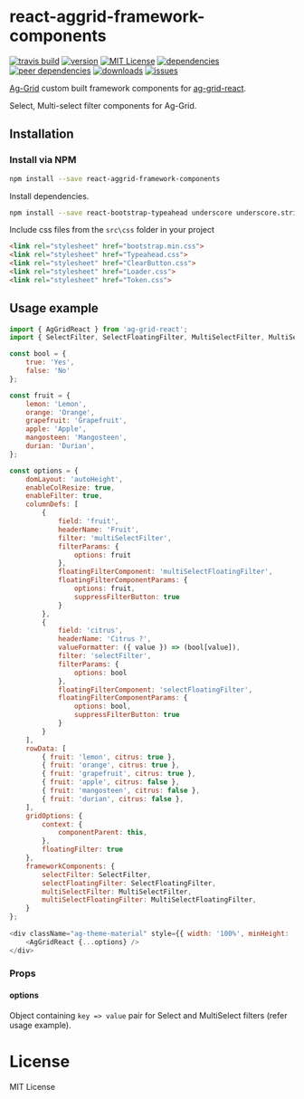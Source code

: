 # react-aggrid-framework-components

[![travis build](https://img.shields.io/travis/mhasbie/react-aggrid-framework-components.svg?style=plastic)](https://travis-ci.org/mhasbie/react-aggrid-framework-components)
[![version](https://img.shields.io/npm/v/react-aggrid-framework-components.svg?style=plastic)](http://npm.im/react-aggrid-framework-components)
[![MIT License](https://img.shields.io/npm/l/react-aggrid-framework-components.svg?style=plastic)](http://opensource.org/licenses/MIT)
[![dependencies](https://img.shields.io/david/mhasbie/react-aggrid-framework-components.svg?style=plastic)](https://david-dm.org/mhasbie/react-aggrid-framework-components)
[![peer dependencies](https://img.shields.io/david/peer/mhasbie/react-aggrid-framework-components.svg?style=plastic)](https://david-dm.org/mhasbie/react-aggrid-framework-components?type=peer)
[![downloads](https://img.shields.io/npm/dt/react-aggrid-framework-components.svg?style=plastic)](http://npm-stat.com/charts.html?package=react-aggrid-framework-components&from=2018-01-01)
[![issues](https://img.shields.io/github/issues/mhasbie/react-aggrid-framework-components.svg?style=plastic)](https://github.com/mhasbie/react-aggrid-framework-components/issues)

[Ag-Grid](https://www.ag-grid.com/) custom built framework components for [ag-grid-react](https://www.npmjs.com/package/ag-grid-react).

Select, Multi-select filter components for Ag-Grid.


## Installation

### Install via NPM

```bash
npm install --save react-aggrid-framework-components
```

Install dependencies.

```bash
npm install --save react-bootstrap-typeahead underscore underscore.string
```

Include css files from the ` src\css ` folder in your project

```html
<link rel="stylesheet" href="bootstrap.min.css">
<link rel="stylesheet" href="Typeahead.css">
<link rel="stylesheet" href="ClearButton.css">
<link rel="stylesheet" href="Loader.css">
<link rel="stylesheet" href="Token.css">
```

## Usage example

```javascript
import { AgGridReact } from 'ag-grid-react';
import { SelectFilter, SelectFloatingFilter, MultiSelectFilter, MultiSelectFloatingFilter } from 'react-aggrid-framework-components';

const bool = {
	true: 'Yes',
	false: 'No'
};

const fruit = {
	lemon: 'Lemon',
	orange: 'Orange',
	grapefruit: 'Grapefruit',
	apple: 'Apple',
	mangosteen: 'Mangosteen',
	durian: 'Durian',
};

const options = {
	domLayout: 'autoHeight',
	enableColResize: true,
	enableFilter: true,
	columnDefs: [
		{
			field: 'fruit',
			headerName: 'Fruit',
			filter: 'multiSelectFilter',
			filterParams: { 
				options: fruit
			},
			floatingFilterComponent: 'multiSelectFloatingFilter',
			floatingFilterComponentParams: { 
				options: fruit,
				suppressFilterButton: true
			}
		},
		{
			field: 'citrus',
			headerName: 'Citrus ?',
			valueFormatter: ({ value }) => (bool[value]),
			filter: 'selectFilter',
			filterParams: {
				options: bool
			},
			floatingFilterComponent: 'selectFloatingFilter',
			floatingFilterComponentParams: {
				options: bool,
				suppressFilterButton: true
			}
		}
	],
	rowData: [
		{ fruit: 'lemon', citrus: true },
		{ fruit: 'orange', citrus: true },
		{ fruit: 'grapefruit', citrus: true },
		{ fruit: 'apple', citrus: false },
		{ fruit: 'mangosteen', citrus: false },
		{ fruit: 'durian', citrus: false },
	],
	gridOptions: {
		context: {
			componentParent: this,
		},
		floatingFilter: true
	},
	frameworkComponents: {
		selectFilter: SelectFilter,
		selectFloatingFilter: SelectFloatingFilter,
		multiSelectFilter: MultiSelectFilter,
		multiSelectFloatingFilter: MultiSelectFloatingFilter,
	}
};
		
<div className="ag-theme-material" style={{ width: '100%', minHeight: '200px' }}>
	<AgGridReact {...options} />
</div>
```

### Props

#### options

Object containing ` key => value ` pair for Select and MultiSelect filters (refer usage example).


# License

MIT License

